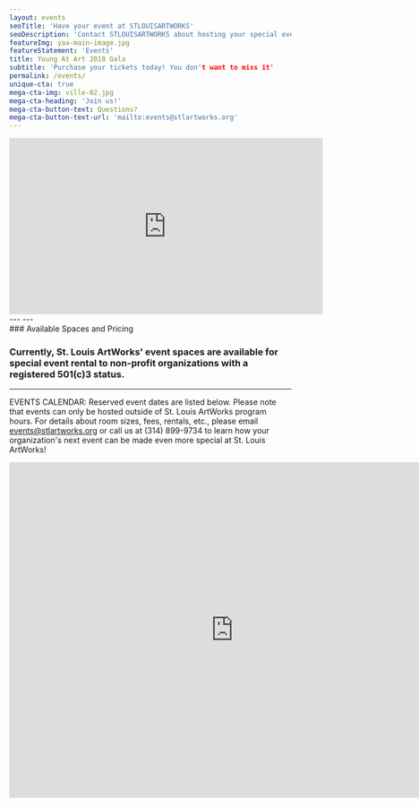 ```yaml
---
layout: events
seoTitle: 'Have your event at STLOUISARTWORKS'
seoDescription: 'Contact STLOUISARTWORKS about hosting your special event'
featureImg: yaa-main-image.jpg
featureStatement: 'Events'
title: Young At Art 2018 Gala 
subtitle: 'Purchase your tickets today! You don't want to miss it'
permalink: /events/
unique-cta: true
mega-cta-img: ville-02.jpg
mega-cta-heading: 'Join us!'
mega-cta-button-text: Questions?
mega-cta-button-text-url: 'mailto:events@stlartworks.org'
---
```

<iframe width="560" height="315" src="https://www.youtube.com/embed/aHOn6-I_PAk" frameborder="0" allowfullscreen></iframe>
---
---
<br>
### Available Spaces and Pricing

### Currently, St. Louis ArtWorks' event spaces are available for special event rental to non-profit organizations with a registered 501(c)3 status.
---
EVENTS CALENDAR: Reserved event dates are listed below. Please note that events can only be hosted outside of St. Louis ArtWorks program hours. 
For details about room sizes, fees, rentals, etc., please email events@stlartworks.org or call us at (314) 899-9734 to learn how your organization's next event can be made even more special at St. Louis ArtWorks!
<iframe src="https://calendar.google.com/calendar/embed?src=stlartworks.org_ankslqc4gt7q2ohfhnof5u36l8%40group.calendar.google.com&ctz=America/Chicago" style="border: 0" width="800" height="600" frameborder="0" scrolling="no"></iframe>
